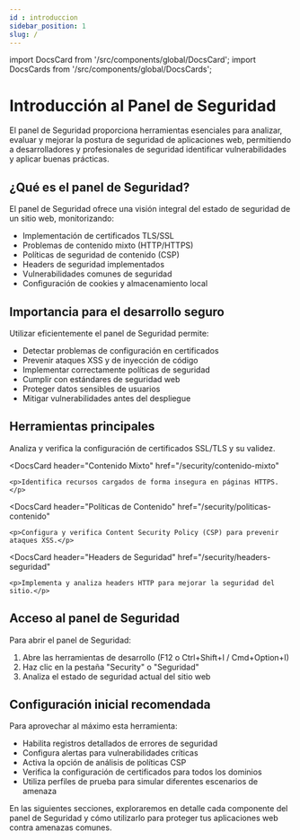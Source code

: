 ```yaml
---
id : introduccion
sidebar_position: 1
slug: /
---
```


import DocsCard from '/src/components/global/DocsCard';
import DocsCards from '/src/components/global/DocsCards';

# Introducción al Panel de Seguridad

El panel de Seguridad proporciona herramientas esenciales para analizar, evaluar y mejorar la postura de seguridad de aplicaciones web, permitiendo a desarrolladores y profesionales de seguridad identificar vulnerabilidades y aplicar buenas prácticas.

## ¿Qué es el panel de Seguridad?

El panel de Seguridad ofrece una visión integral del estado de seguridad de un sitio web, monitorizando:

- Implementación de certificados TLS/SSL
- Problemas de contenido mixto (HTTP/HTTPS)
- Políticas de seguridad de contenido (CSP)
- Headers de seguridad implementados
- Vulnerabilidades comunes de seguridad
- Configuración de cookies y almacenamiento local

## Importancia para el desarrollo seguro

Utilizar eficientemente el panel de Seguridad permite:

- Detectar problemas de configuración en certificados
- Prevenir ataques XSS y de inyección de código
- Implementar correctamente políticas de seguridad
- Cumplir con estándares de seguridad web
- Proteger datos sensibles de usuarios
- Mitigar vulnerabilidades antes del despliegue

## Herramientas principales

<DocsCards>
  <DocsCard
    header="Certificados"
    href="/security/certificados"
  >
    <p>Analiza y verifica la configuración de certificados SSL/TLS y su validez.</p>
  </DocsCard>
  
  <DocsCard
    header="Contenido Mixto"
    href="/security/contenido-mixto"
  >
    <p>Identifica recursos cargados de forma insegura en páginas HTTPS.</p>
  </DocsCard>
  
  <DocsCard
    header="Políticas de Contenido"
    href="/security/politicas-contenido"
  >
    <p>Configura y verifica Content Security Policy (CSP) para prevenir ataques XSS.</p>
  </DocsCard>
  
  <DocsCard
    header="Headers de Seguridad"
    href="/security/headers-seguridad"
  >
    <p>Implementa y analiza headers HTTP para mejorar la seguridad del sitio.</p>
  </DocsCard>
</DocsCards>

## Acceso al panel de Seguridad

Para abrir el panel de Seguridad:

1. Abre las herramientas de desarrollo (F12 o Ctrl+Shift+I / Cmd+Option+I)
2. Haz clic en la pestaña "Security" o "Seguridad"
3. Analiza el estado de seguridad actual del sitio web

## Configuración inicial recomendada

Para aprovechar al máximo esta herramienta:

- Habilita registros detallados de errores de seguridad
- Configura alertas para vulnerabilidades críticas
- Activa la opción de análisis de políticas CSP
- Verifica la configuración de certificados para todos los dominios
- Utiliza perfiles de prueba para simular diferentes escenarios de amenaza

En las siguientes secciones, exploraremos en detalle cada componente del panel de Seguridad y cómo utilizarlo para proteger tus aplicaciones web contra amenazas comunes.